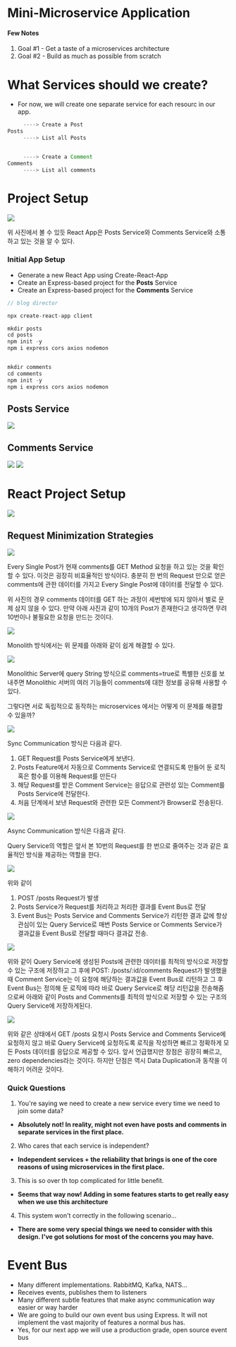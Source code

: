 # Mini-Microservice Application

#### Few Notes

1. Goal #1 - Get a taste of a microservices architecture
2. Goal #2 - Build as much as possible from scratch

# What Services should we create?

- For now, we will create one separate service for each resourc in our app.

```javascript
     ----> Create a Post
Posts
     ----> List all Posts


     ----> Create a Comment
Comments
     ----> List all comments
```

# Project Setup

<img src="./../Images/twoFirst.png">

위 사진에서 볼 수 있듯 React App은 Posts Service와 Comments Service와 소통하고 있는 것을 알 수 있다.

### Initial App Setup

- Generate a new React App using Create-React-App
- Create an Express-based project for the **Posts** Service
- Create an Express-based project for the **Comments** Service

```javascript
// blog director

npx create-react-app client

mkdir posts
cd posts
npm init -y
npm i express cors axios nodemon


mkdir comments
cd comments
npm init -y
npm i express cors axios nodemon
```

## Posts Service

<img src="./Images/../../Images/twoSecond.png">

## Comments Service

<img src="./../Images/twoThird.png">

<img src="./../Images/twoFourth.png">

# React Project Setup

<img src="../Images/twoFifth.png">

## Request Minimization Strategies

<img src="../Images/twoSixth.png">

Every Single Post가 현재 comments를 GET Method 요청을 하고 있는 것을 확인할 수 있다. 이것은 굉장히 비효율적인 방식이다. 충분히 한 번의 Request 만으로 얻은 comments에 관한 데이터를 가지고 Every Single Post에 데이터를 전달할 수 있다.

위 사진의 경우 comments 데이터를 GET 하는 과정이 세번밖에 되지 않아서 별로 문제 삼지 않을 수 있다. 만약 아래 사진과 같이 10개의 Post가 존재한다고 생각하면 무려 10번이나 불필요한 요청을 만드는 것이다.

<img src="../Images/twoSeventh.png">

Monolith 방식에서는 위 문제를 아래와 같이 쉽게 해결할 수 있다.

<img src="../Images/twoEight.png">

Monolithic Server에 query String 방식으로 comments=true로 특별한 신호를 보내주면 Monolithic 서버의 여러 기능들이 comments에 대한 정보를 공유해 사용할 수 있다.

그렇다면 서로 독립적으로 동작하는 microservices 에서는 어떻게 이 문제를 해결할 수 있을까?

<img src="../Images/twoNine.png" />

Sync Communication 방식은 다음과 같다.

1. GET Request를 Posts Service에게 보낸다.
2. Posts Feature에서 자동으로 Comments Service로 연결되도록 만들어 둔 로직 혹은 함수를 이용해 Request를 만든다
3. 해당 Request를 받은 Comment Service는 응답으로 관련성 있는 Comment를 Posts Service에 전달한다.
4. 처음 단계에서 보낸 Request와 관련한 모든 Comment가 Browser로 전송된다.

<img src="./../Images/twoTen.png">

Async Communication 방식은 다음과 같다.

Query Service의 역할은 앞서 본 10번의 Request를 한 번으로 줄여주는 것과 같은 효율적인 방식을 제공하는 역할을 한다.

<img src="./../Images/twoEleven.png">

위와 같이

1. POST /posts Request가 발생
2. Posts Service가 Request를 처리하고 처리한 결과를 Event Bus로 전달
3. Event Bus는 Posts Service and Comments Service가 리턴한 결과 값에 항상 관심이 있는 Query Service로 매번 Posts Service or Comments Service가 결과값을 Event Bus로 전달할 때마다 결과값 전송.

<img src="./../Images/twoTwelve.png">

위와 같이 Query Service에 생성된 Posts에 관련한 데이터를 최적의 방식으로 저장할 수 있는 구조에 저장하고 그 후에 POST: /posts/:id/comments Request가 발생했을때 Comment Service는 이 요청에 해당하는 결과값을 Event Bus로 리턴하고 그 후 Event Bus는 정의해 둔 로직에 따라 바로 Query Service로 해당 리턴값을 전송해줌으로써 아래와 같이 Posts and Comments를 최적의 방식으로 저장할 수 있는 구조의 Query Service에 저장하게된다.


<img src="./../Images/twoThirteen.png">

위와 같은 상태에서  GET /posts 요청시 Posts Service and Comments Service에 요청하지 않고 바로 Query Service에 요청하도록 로직을 작성하면 빠르고 정확하게 모든 Posts 데이터를 응답으로 제공할 수 있다. 앞서 언급했지만 장점은 굉장히 빠르고, zero dependencies라는 것이다. 하지만 단점은 역시 Data Duplication과 동작을 이해하기 어려운 것이다.

### Quick Questions

1. You're saying we need to create a new service every time we need to join some data?

- **Absolutely not! In reality, might not even have posts and comments in separate services in the first place.**

2. Who cares that each service is independent?

- **Independent services + the reliability that brings is one of the core reasons of using microservices in the first place.**

3. This is so over th top complicated for little benefit.

- **Seems that way now! Adding in some features starts to get really easy when we use this architecture**

4. This system won't correctly in the following scenario...

- **There are some very special things we need to consider with this design. I've got solutions for most of the concerns you may have.**



# Event Bus

- Many different implementations. RabbitMQ, Kafka, NATS...
- Receives events, publishes them to listeners
- Many different subtle features that make async communication way easier or way harder
- We are going to build our own event bus using Express. It will not implement the vast majority of features a normal bus has.
- Yes, for our next app we will use a production grade, open source event bus






